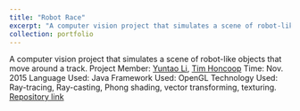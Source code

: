 ```yaml
---
title: "Robot Race"
excerpt: "A computer vision project that simulates a scene of robot-like objects that move around a track.<br/><img src='/images/500x300.png'>"
collection: portfolio
---
```


A computer vision project that simulates a scene of robot-like objects that move around a track.
Project Member: [Yuntao Li](y.li.2@student.tue.nl), [Tim Honcoop](t.honcoop@student.tue.nl)
Time: Nov. 2015
Language Used: Java
Framework Used: OpenGL
Technology Used: Ray-tracing, Ray-casting, Phong shading, vector transforming, texturing.
[Repository link](xxx)
